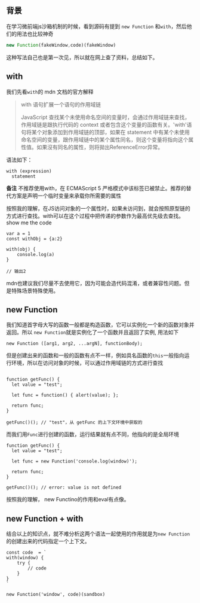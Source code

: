 ## 背景

在学习微前端js沙箱机制的时候，看到源码有提到
`new Function` 和`with`，然后他们的用法也比较神奇

```javascript
new Function(fakeWindow,code)(fakeWindow)
```

这种写法自己也是第一次见，所以就在网上查了资料，总结如下。


## with

我们先看`with`的 mdn 文档的官方解释

> with 语句扩展一个语句的作用域链
> 
>  JavaScript 查找某个未使用命名空间的变量时，会通过作用域链来查找，作用域链是跟执行代码的 context 或者包含这个变量的函数有关。'with'语句将某个对象添加到作用域链的顶部，如果在 statement 中有某个未使用命名空间的变量，跟作用域链中的某个属性同名，则这个变量将指向这个属性值。如果沒有同名的属性，则将拋出ReferenceError异常。



语法如下：

```JS
with (expression)
  statement
```


**备注** 不推荐使用with，在 ECMAScript 5 严格模式中该标签已被禁止。推荐的替代方案是声明一个临时变量来承载你所需要的属性


按照我的理解，在JS访问对象的一个属性时，如果未访问到，就会按照原型链的方式进行查找。with可以在这个过程中把传递的参数作为最高优先级去查找。 show me the code

```JS
var a = 1
const withObj = {a:2}

with(obj) {
    console.log(a)
}

// 输出2

```

mdn也建议我们尽量不去使用它，因为可能会造代码混淆，或者兼容性问题。但是特殊场景特殊使用。


## new Function

我们知道首字母大写的函数一般都是构造函数，它可以实例化一个新的函数对象并返回。所以 `new Function`就是实例化了一个函数并且返回了实例, 用法如下
```JS
new Function ([arg1, arg2, ...argN], functionBody);
```

但是创建出来的函数和一般的函数有点不一样，例如具名函数的`this`一般指向运行环境，所以在访问对象的时候，可以通过作用域链的方式进行查找

```JS

function getFunc() {
  let value = "test";

  let func = function() { alert(value); };

  return func;
}

getFunc()(); // "test"，从 getFunc 的上下文环境中获取的

```

而我们用`Func`进行创建的函数，运行结果就有点不同，他指向的是全局环境

```JS
function getFunc() {
  let value = "test";

  let func = new Function('console.log(window)');

  return func;
}

getFunc()(); // error: value is not defined
```


按照我的理解， new Functino的作用和eval有点像。


## new Function + with

结合以上的知识点，就不难分析这两个语法一起使用的作用就是为` new Function `的创建出来的代码指定一个上下文。

```JS
const code  = `
with(window) {
    try {
        // code
    }
}
`

new Function('window', code)(sandbox)


```